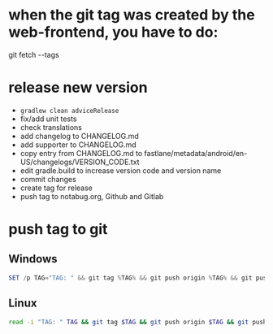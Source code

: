 # when the git tag was created by the web-frontend, you have to do:
git fetch --tags

# release new version
 - `gradlew clean adviceRelease`
 - fix/add unit tests
 - check translations
 - add changelog to CHANGELOG.md
 - add supporter to CHANGELOG.md
 - copy entry from CHANGELOG.md to fastlane/metadata/android/en-US/changelogs/VERSION_CODE.txt
 - edit gradle.build to increase version code and version name
 - commit changes
 - create tag for release
 - push tag to notabug.org, Github and Gitlab

# push tag to git
## Windows
````powershell
SET /p TAG="TAG: " && git tag %TAG% && git push origin %TAG% && git push github %TAG% && git push gitlab %TAG%
````

## Linux
````bash
read -i "TAG: " TAG && git tag $TAG && git push origin $TAG && git push github $TAG && git push gitlab $TAG
````